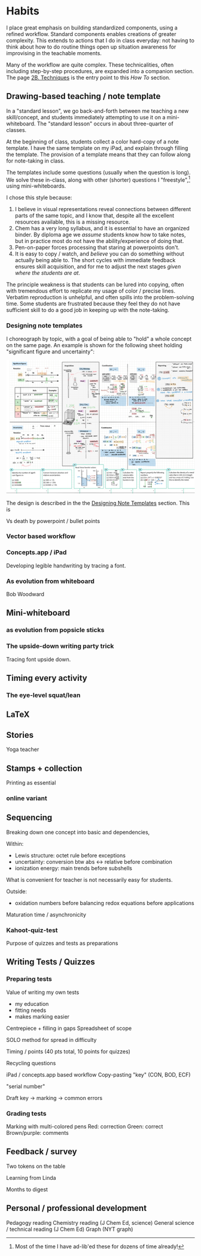 # Habits

I place great emphasis on building standardized components, using a refined workflow.  Standard components enables creations of greater complexity.  This extends to actions that I do in class everyday: not having to think about how to do routine things open up situation awareness for improvising in the teachable moments.

Many of the workflow are quite complex.  These technicalities, often including step-by-step procedures, are expanded into a companion section.  The page [2B. Techniques](./techniques) is the entry point to this *How To* section.

## Drawing-based teaching / note template

In a "standard lesson", we go back-and-forth between me teaching a new skill/concept, and students immediately attempting to use it on a mini-whiteboard.  The "standard lesson" occurs in about three-quarter of classes.

At the beginning of class, students collect a color hard-copy of a note template.  I have the same template on my iPad, and explain through filling the template.  The provision of a template means that they can follow along for note-taking in class.

The templates include some questions (usually when the question is long).  We solve these in-class, along with other (shorter) questions I "freestyle",[^freestyle] using mini-whiteboards.

[^freestyle]: Most of the time I have ad-lib'ed these for dozens of time already!

I chose this style because:

1. I believe in visual representations reveal connections between different parts of the same topic, and I know that, despite all the excellent resources available, this is a missing resource.
2. Chem has a very long syllabus, and it is essential to have an organized binder.  By diploma age we *assume* students know how to take notes, but in practice most do not have the ability/experience of doing that.
3. Pen-on-paper forces processing that staring at powerpoints don't.
4. It is easy to copy / watch, and *believe* you can do something without actually being able to.  The short cycles with immediate feedback ensures skill acquisition, and for me to adjust the next stages *given where the students are at*. 

The principle weakness is that students can be lured into copying, often with tremendous effort to replicate my usage of color / precise lines.  Verbatim reproduction is unhelpful, and often spills into the problem-solving time.  Some students are frustrated because they feel they do not have sufficient skill to do a good job in keeping up with the note-taking.



### Designing note templates

I choreograph by topic, with a goal of being able to "hold" a whole concept on the same page.  An example is shown for the following sheet holding "significant figure and uncertainty":

![](../../chem/resources/notes/image/11A-SigFigUncertainty.png)

The design is described in the the [Designing Note Templates](#designing-note-templates) section.  This is 

Vs death by powerpoint / bullet points


### Vector based workflow

### Concepts.app / iPad

Developing legible handwriting by tracing a font.

### As evolution from whiteboard

Bob Woodward

## Mini-whiteboard

### as evolution from popsicle sticks

### The upside-down writing party trick

Tracing font upside down.

## Timing every activity

### The eye-level squat/lean

## LaTeX

## Stories

Yoga teacher

## Stamps + collection

Printing as essential

### online variant

## Sequencing

Breaking down one concept into basic and dependencies, 

Within:
* Lewis structure: octet rule before exceptions
* uncertainty: conversion btw abs <-> relative before combination
* ionization energy: main trends before subshells

What is convenient for teacher is not necessarily easy for students.

Outside:
* oxidation numbers before balancing redox equations before applications

Maturation time / asynchronicity

### Kahoot-quiz-test

Purpose of quizzes and tests as preparations

## Writing Tests / Quizzes

### Preparing tests

Value of writing my own tests
* my education
* fitting needs
* makes marking easier

Centrepiece + filling in gaps
Spreadsheet of scope

SOLO method for spread in difficulty

Timing / points (40 pts total, 10 points for quizzes)

Recycling questions

iPad / concepts.app based workflow
Copy-pasting "key" (CON, BOD, ECF)

"serial number"

Draft key -> marking -> common errors

### Grading tests

Marking with multi-colored pens
Red: correction
Green: correct
Brown/purple: comments

## Feedback / survey

Two tokens on the table

Learning from Linda

Months to digest

## Personal / professional development

Pedagogy reading
Chemistry reading (J Chem Ed, science)
General science / technical reading (J Chem Ed)
Graph (NYT graph)
